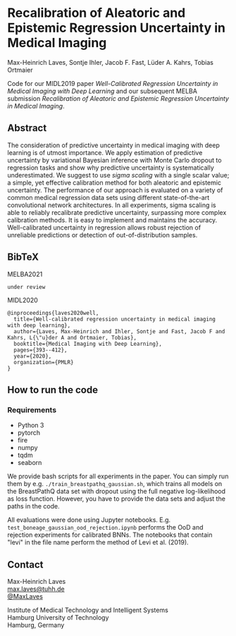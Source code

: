 # Recalibration of Aleatoric and Epistemic Regression Uncertainty in Medical Imaging

Max-Heinrich Laves, Sontje Ihler, Jacob F. Fast, Lüder A. Kahrs, Tobias Ortmaier

Code for our MIDL2019 paper *Well-Calibrated Regression Uncertainty in Medical Imaging with Deep Learning* and our subsequent MELBA submission *Recalibration of Aleatoric and Epistemic Regression Uncertainty in Medical Imaging*.

## Abstract

The consideration of predictive uncertainty in medical imaging with deep learning is of utmost importance.
We apply estimation of predictive uncertainty by variational Bayesian inference with Monte Carlo dropout to regression tasks and show why predictive uncertainty is systematically underestimated.
We suggest to use *sigma scaling* with a single scalar value; a simple, yet effective calibration method for both aleatoric and epistemic uncertainty.
The performance of our approach is evaluated on a variety of common medical regression data sets using different state-of-the-art convolutional network architectures.
In all experiments, sigma scaling is able to reliably recalibrate predictive uncertainty, surpassing more complex calibration methods.
It is easy to implement and maintains the accuracy.
Well-calibrated uncertainty in regression allows robust rejection of unreliable predictions or detection of out-of-distribution samples.

## BibTeX

MELBA2021

```
under review
```

MIDL2020

```
@inproceedings{laves2020well,
  title={Well-calibrated regression uncertainty in medical imaging with deep learning},
  author={Laves, Max-Heinrich and Ihler, Sontje and Fast, Jacob F and Kahrs, L{\"u}der A and Ortmaier, Tobias},
  booktitle={Medical Imaging with Deep Learning},
  pages={393--412},
  year={2020},
  organization={PMLR}
}
```

## How to run the code

### Requirements

* Python 3
* pytorch
* fire
* numpy
* tqdm
* seaborn

We provide bash scripts for all experiments in the paper.
You can simply run them by e.g. `./train_breastpathq_gaussian.sh`, which trains all models on the BreastPathQ data set with dropout using the full negative log-likelihood as loss function.
However, you have to provide the data sets and adjust the paths in the code.

All evaluations were done using Jupyter notebooks.
E.g. `test_boneage_gaussian_ood_rejection.ipynb` performs the OoD and rejection experiments for calibrated BNNs.
The notebooks that contain "levi" in the file name perform the method of Levi et al. (2019).

## Contact

Max-Heinrich Laves  
[max.laves@tuhh.de](mailto:max.laves@tuhh.de)  
[@MaxLaves](https://twitter.com/MaxLaves)

Institute of Medical Technology and Intelligent Systems  
Hamburg University of Technology  
Hamburg, Germany
